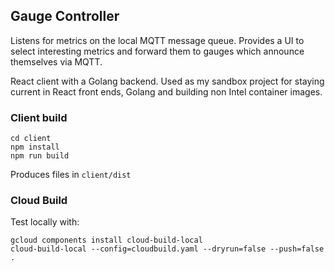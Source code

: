 ## Gauge Controller

Listens for metrics on the local MQTT message queue.
Provides a UI to select interesting metrics and forward them to gauges which announce themselves via MQTT.

React client with a Golang backend.
Used as my sandbox project for staying current in React front ends, Golang and building non Intel container images.



### Client build

```
cd client
npm install
npm run build
```

Produces files in `client/dist`

### Cloud Build

Test locally with:
```
gcloud components install cloud-build-local
cloud-build-local --config=cloudbuild.yaml --dryrun=false --push=false .
```
